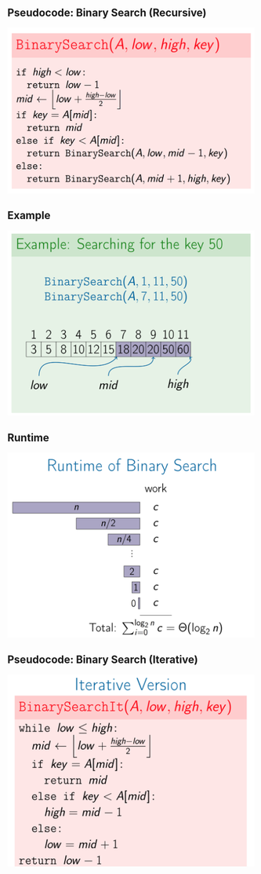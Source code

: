 ## Pseudocode: Binary Search (Recursive)
![pic1](https://github.com/byam/algorithms/blob/master/divide_and_conquer/binary_search/pic/pic1.png)

## Example
![pic2](https://github.com/byam/algorithms/blob/master/divide_and_conquer/binary_search/pic/pic2.png)
## Runtime
![pic3](https://github.com/byam/algorithms/blob/master/divide_and_conquer/binary_search/pic/pic3.png)
## Pseudocode: Binary Search (Iterative)
![pic4](https://github.com/byam/algorithms/blob/master/divide_and_conquer/binary_search/pic/pic4.png)
